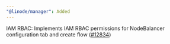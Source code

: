 ```yaml
---
"@linode/manager": Added
---
```


IAM RBAC: Implements IAM RBAC permissions for NodeBalancer configuration tab and create flow ([#12834](https://github.com/linode/manager/pull/12834))
